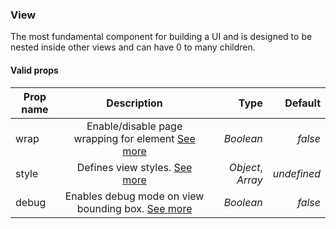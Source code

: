 ### View

The most fundamental component for building a UI and is designed to be nested inside other views and can have 0 to many children.

#### Valid props

| Prop name    | Description                                                          |  Type             |   Default   |
| ------------ |:--------------------------------------------------------------------:| -----------------:| -----------:|
| wrap         | Enable/disable page wrapping for element [See more](#page-wrapping)  | *Boolean*         | _false_     |
| style        | Defines view styles. [See more](#styling)                            | *Object*, *Array* | _undefined_ |
| debug        | Enables debug mode on view bounding box. [See more](#debugging)      | *Boolean*         | _false_     |

